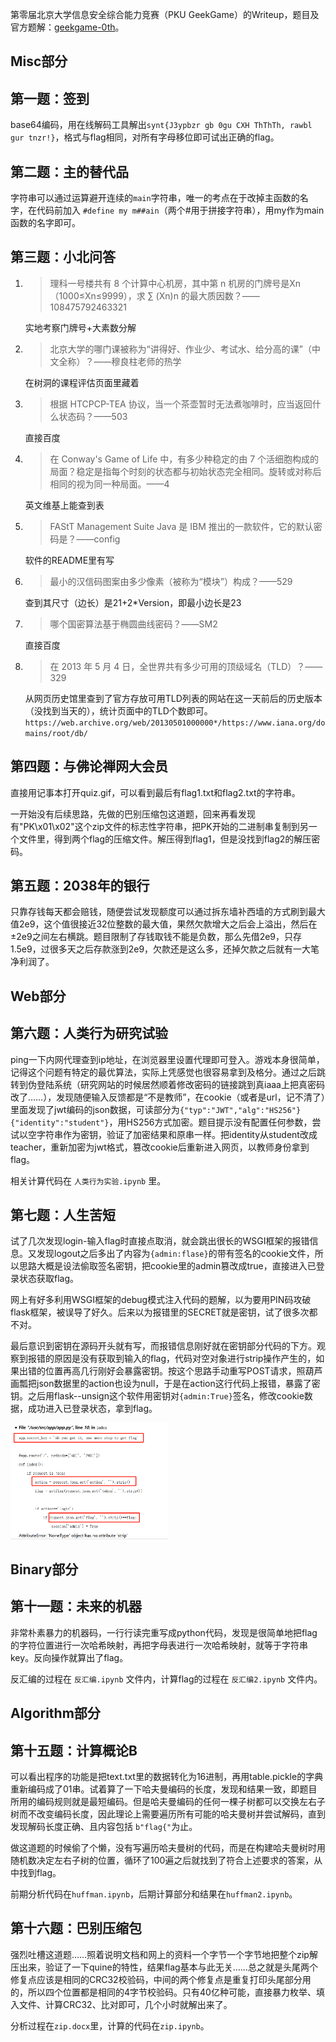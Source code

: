 第零届北京大学信息安全综合能力竞赛（PKU GeekGame）的Writeup，题目及官方题解：[geekgame-0th](https://github.com/PKU-GeekGame/geekgame-0th)。

## Misc部分

## 第一题：签到

base64编码，用在线解码工具解出`synt{J3ypbzr gb 0gu CXH ThThTh, rawbl gur tnzr!}`，格式与flag相同，对所有字母移位即可试出正确的flag。

## 第二题：主的替代品

字符串可以通过运算避开连续的`main`字符串，唯一的考点在于改掉主函数的名字，在代码前加入 `#define my m##ain`（两个#用于拼接字符串），用my作为main函数的名字即可。

## 第三题：小北问答

1. > 理科一号楼共有 8 个计算中心机房，其中第 n 机房的门牌号是Xn（1000≤Xn≤9999），求 ∑ (Xn)n 的最大质因数？——108475792463321

   实地考察门牌号+大素数分解

2. > 北京大学的哪门课被称为“讲得好、作业少、考试水、给分高的课”（中文全称）？——穆良柱老师的热学

   在树洞的课程评估页面里藏着

3. > 根据 HTCPCP-TEA 协议，当一个茶壶暂时无法煮咖啡时，应当返回什么状态码？——503

   直接百度

4. > 在 Conway's Game of Life 中，有多少种稳定的由 7 个活细胞构成的局面？稳定是指每个时刻的状态都与初始状态完全相同。旋转或对称后相同的视为同一种局面。——4

   英文维基上能查到表

5. > FAStT Management Suite Java 是 IBM 推出的一款软件，它的默认密码是？——config

   软件的README里有写

6. > 最小的汉信码图案由多少像素（被称为“模块”）构成？——529

   查到其尺寸（边长）是21+2*Version，即最小边长是23

7. > 哪个国密算法基于椭圆曲线密码？——SM2

   直接百度

8. > 在 2013 年 5 月 4 日，全世界共有多少可用的顶级域名（TLD）？——329

   从网页历史馆里查到了官方存放可用TLD列表的网站在这一天前后的历史版本（没找到当天的），统计页面中的TLD个数即可。`https://web.archive.org/web/20130501000000*/https://www.iana.org/domains/root/db/`

## 第四题：与佛论禅网大会员

直接用记事本打开quiz.gif，可以看到最后有flag1.txt和flag2.txt的字符串。

一开始没有后续思路，先做的巴别压缩包这道题，回来再看发现有"PK\x01\x02"这个zip文件的标志性字符串，把PK开始的二进制串复制到另一个文件里，得到两个flag的压缩文件。解压得到flag1，但是没找到flag2的解压密码。

## 第五题：2038年的银行

只靠存钱每天都会赔钱，随便尝试发现额度可以通过拆东墙补西墙的方式刷到最大值2e9，这个值很接近32位整数的最大值，果然欠款增大之后会上溢出，然后在±2e9之间左右横跳。题目限制了存钱取钱不能是负数，那么先借2e9，只存1.5e9，过很多天之后存款涨到2e9，欠款还是这么多，还掉欠款之后就有一大笔净利润了。



## Web部分

## 第六题：人类行为研究试验

ping一下内网代理查到ip地址，在浏览器里设置代理即可登入。游戏本身很简单，记得这个问题有特定的最优算法，实际上凭感觉也很容易拿到及格分。通过之后跳转到伪登陆系统（研究网站的时候居然顺着修改密码的链接跳到真iaaa上把真密码改了……），发现随便输入反馈都是“不是教师”，在cookie（或者是url，记不清了）里面发现了jwt编码的json数据，可读部分为`{"typ":"JWT","alg":"HS256"}{"identity":"student"}`，用HS256方式加密。题目提示没有配置任何参数，尝试以空字符串作为密钥，验证了加密结果和原串一样。把identity从student改成teacher，重新加密为jwt格式，篡改cookie后重新进入网页，以教师身份拿到flag。

相关计算代码在 `人类行为实验.ipynb` 里。

## 第七题：人生苦短

试了几次发现login-输入flag时直接点取消，就会跳出很长的WSGI框架的报错信息。又发现logout之后多出了内容为`{admin:flase}`的带有签名的cookie文件，所以思路大概是设法偷取签名密钥，把cookie里的admin篡改成true，直接进入已登录状态获取flag。

网上有好多利用WSGI框架的debug模式注入代码的题解，以为要用PIN码攻破flask框架，被误导了好久。后来以为报错里的SECRET就是密钥，试了很多次都不对。

最后意识到密钥在源码开头就有写，而报错信息刚好就在密钥部分代码的下方。观察到报错的原因是没有获取到输入的flag，代码对空对象进行strip操作产生的，如果出错的位置再高几行刚好会暴露密钥。按这个思路手动重写POST请求，照葫芦画瓢把json数据里的action也设为null，于是在action这行代码上报错，暴露了密钥。之后用flask--unsign这个软件用密钥对`{admin:True}`签名，修改cookie数据，成功进入已登录状态，拿到flag。

<img src="./img/flask.png" width=50% />

## Binary部分

## 第十一题：未来的机器

非常朴素暴力的机器码，一行行读完重写成python代码，发现是很简单地把flag的字符位置进行一次哈希映射，再把字母表进行一次哈希映射，就等于字符串key。反向操作就算出了flag。

反汇编的过程在 `反汇编.ipynb` 文件内，计算flag的过程在 `反汇编2.ipynb` 文件内。



## Algorithm部分

## 第十五题：计算概论B

可以看出程序的功能是把text.txt里的数据转化为16进制，再用table.pickle的字典重新编码成了01串。试着算了一下哈夫曼编码的长度，发现和结果一致，即题目所用的编码规则就是最短编码。但是哈夫曼编码的任何一棵子树都可以交换左右子树而不改变编码长度，因此理论上需要遍历所有可能的哈夫曼树并尝试解码，直到发现解码长度正确、且内容包括 `b"flag{"`为止。

做这道题的时候偷了个懒，没有写遍历哈夫曼树的代码，而是在构建哈夫曼树时用随机数决定左右子树的位置，循环了100遍之后就找到了符合上述要求的答案，从中找到flag。

前期分析代码在`huffman.ipynb`，后期计算部分和结果在`huffman2.ipynb`。

## 第十六题：巴别压缩包

强烈吐槽这道题……照着说明文档和网上的资料一个字节一个字节地把整个zip解压出来，验证了一下quine的特性，结果flag基本与此无关……总之就是头尾两个修复点应该是相同的CRC32校验码，中间的两个修复点是重复打印头尾部分用的，所以四个位置都是相同的4字节校验码。只有40亿种可能，直接暴力枚举、填入文件、计算CRC32、比对即可，几个小时就解出来了。

分析过程在`zip.docx`里，计算的代码在`zip.ipynb`。
